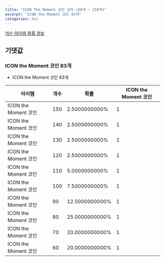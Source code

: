```yaml
---
title: "ICON The Moment 코인 상자 (60개 ~ 150개)"
excerpt: "ICON the Moment 코인 83개"
categories: box
---
```

[넥슨 아이템 확률 정보](http://iteminfo.nexon.com/probability/fo4?sn=6735)

## 기댓값
### ICON the Moment 코인 83개
  - ICON the Moment 코인 83개

|아이템|개수|확률|ICON the Moment 코인|
|---|---|---|---|
|ICON the Moment 코인|150|2.5000000000%|1|
|ICON the Moment 코인|140|2.5000000000%|1|
|ICON the Moment 코인|130|2.5000000000%|1|
|ICON the Moment 코인|120|2.5000000000%|1|
|ICON the Moment 코인|110|5.0000000000%|1|
|ICON the Moment 코인|100|7.5000000000%|1|
|ICON the Moment 코인|90|12.5000000000%|1|
|ICON the Moment 코인|80|25.0000000000%|1|
|ICON the Moment 코인|70|20.0000000000%|1|
|ICON the Moment 코인|60|20.0000000000%|1|
